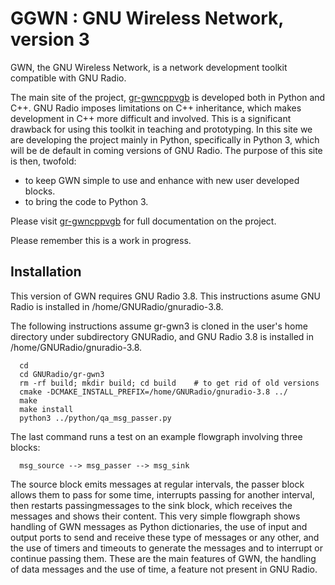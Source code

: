 # GGWN : GNU Wireless Network, version 3


GWN, the GNU Wireless Network, is a network development toolkit compatible with GNU Radio.

The main site of the project, [gr-gwncppvgb](https://github.com/vagonbar/gr-gwncppvgb) is developed both in Python and C++. GNU Radio imposes limitations on C++ inheritance, which makes development in C++ more difficult and involved. This is a significant drawback for using this toolkit in teaching and prototyping. In this site we are developing the project mainly in Python, specifically in Python 3, which will be de default in coming versions of GNU Radio.
The purpose of this site is then, twofold:
- to keep GWN simple to use and enhance with new user developed blocks.
- to bring the code to Python 3.

Please visit [gr-gwncppvgb](https://github.com/vagonbar/gr-gwncppvgb) for full documentation on the project.

Please remember this is a work in progress.

## Installation

This version of GWN requires GNU Radio 3.8. This instructions asume GNU Radio is installed in /home/GNURadio/gnuradio-3.8.

The following instructions assume gr-gwn3 is cloned in the user's home directory under subdirectory GNURadio, and GNU Radio 3.8 is installed in /home/GNURadio/gnuradio-3.8.

```
  cd
  cd GNURadio/gr-gwn3
  rm -rf build; mkdir build; cd build    # to get rid of old versions
  cmake -DCMAKE_INSTALL_PREFIX=/home/GNURadio/gnuradio-3.8 ../
  make
  make install
  python3 ../python/qa_msg_passer.py 
```

The last command runs a test on an example flowgraph involving three blocks:

```  msg_source --> msg_passer --> msg_sink```

The source block emits messages at regular intervals, the passer block allows them to pass for some time, interrupts passing for another interval, then restarts passingmessages to the sink block, which receives the messages and shows their content.
This very simple flowgraph shows handling of GWN messages as Python dictionaries, the use of input and output ports to send and receive these type of messages or any other, and the use of timers and timeouts to generate the messages and to interrupt or continue passing them. These are the main features of GWN, the handling of data messages and the use of time, a feature not present in GNU Radio.







